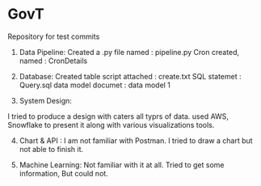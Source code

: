 # GovT
Repository for test commits

1. Data Pipeline:
Created a .py file named : pipeline.py
Cron created, named : CronDetails

2. Database:
Created table script attached : create.txt
SQL statemet : Query.sql
data model documet : data model 1

3. System Design:

I tried to produce a design with caters all typrs of data. used AWS, Snowflake to present it along with various visualizations tools.

4. Chart & API :
I am not familiar with Postman. I tried to draw a chart but not able to finish it.

5. Machine Learning: Not familiar with it at all. Tried to get some information, But could not.
